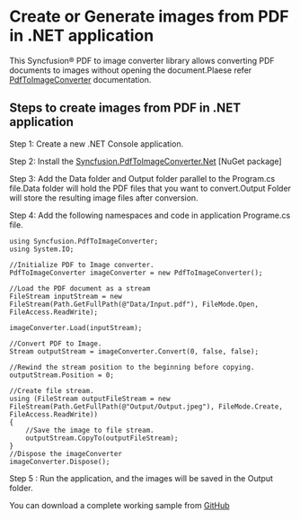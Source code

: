 # Create or Generate images from PDF in .NET application

This Syncfusion® PDF to image converter library allows converting PDF documents to images without opening the document.Plaese refer [PdfToImageConverter](https://help.syncfusion.com/document-processing/pdf/conversions/pdf-to-image/net/convert-pdf-to-image) documentation.

## Steps to create images from PDF in .NET application

Step 1: Create a new .NET Console application.

Step 2: Install the [Syncfusion.PdfToImageConverter.Net](https://www.nuget.org/packages/Syncfusion.PdfToImageConverter.Net/) [NuGet package]

Step 3: Add the Data folder and Output folder  parallel to the Program.cs file.Data folder will hold the PDF files that you want to convert.Output Folder will store the resulting image files after conversion.

Step 4: Add the following namespaces and code in application Programe.cs file.

```
using Syncfusion.PdfToImageConverter;
using System.IO;

//Initialize PDF to Image converter.
PdfToImageConverter imageConverter = new PdfToImageConverter();

//Load the PDF document as a stream
FileStream inputStream = new FileStream(Path.GetFullPath(@"Data/Input.pdf"), FileMode.Open, FileAccess.ReadWrite);

imageConverter.Load(inputStream);

//Convert PDF to Image.
Stream outputStream = imageConverter.Convert(0, false, false);

//Rewind the stream position to the beginning before copying.
outputStream.Position = 0;

//Create file stream.
using (FileStream outputFileStream = new FileStream(Path.GetFullPath(@"Output/Output.jpeg"), FileMode.Create, FileAccess.ReadWrite))
{
	//Save the image to file stream.
	outputStream.CopyTo(outputFileStream);
}
//Dispose the imageConverter
imageConverter.Dispose();
```
Step 5 : Run the application, and the images will be saved in the Output folder.

You can download a complete working sample from [GitHub](https://github.com/SyncfusionExamples/WPF-PDFViewer-Examples/tree/master/PDF-to-image/.NET/PDFPage-to-Image)
